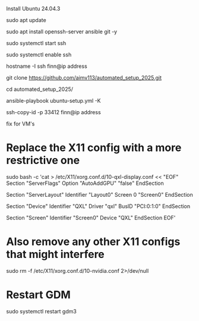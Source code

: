 Install Ubuntu 24.04.3

sudo apt update

sudo apt install openssh-server ansible git -y

sudo systemctl start ssh

sudo systemctl enable ssh


hostname -I
ssh finn@ip address

git clone https://github.com/aimv113/automated_setup_2025.git

cd automated_setup_2025/

ansible-playbook ubuntu-setup.yml -K

ssh-copy-id -p 33412 finn@ip address



fix for VM's
# Replace the X11 config with a more restrictive one
sudo bash -c 'cat > /etc/X11/xorg.conf.d/10-qxl-display.conf << "EOF"
Section "ServerFlags"
    Option "AutoAddGPU" "false"
EndSection

Section "ServerLayout"
    Identifier "Layout0"
    Screen 0 "Screen0"
EndSection

Section "Device"
    Identifier "QXL"
    Driver "qxl"
    BusID "PCI:0:1:0"
EndSection

Section "Screen"
    Identifier "Screen0"
    Device "QXL"
EndSection
EOF'

# Also remove any other X11 configs that might interfere
sudo rm -f /etc/X11/xorg.conf.d/10-nvidia.conf 2>/dev/null

# Restart GDM
sudo systemctl restart gdm3
